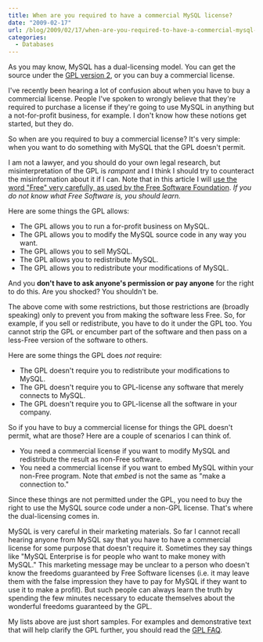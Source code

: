 ```yaml
---
title: When are you required to have a commercial MySQL license?
date: "2009-02-17"
url: /blog/2009/02/17/when-are-you-required-to-have-a-commercial-mysql-license/
categories:
  - Databases
---
```

As you may know, MySQL has a dual-licensing model. You can get the source under the [GPL version 2](http://www.gnu.org/licenses/old-licenses/gpl-2.0.html), or you can buy a commercial license.

I've recently been hearing a lot of confusion about when you have to buy a commercial license. People I've spoken to wrongly believe that they're required to purchase a license if they're going to use MySQL in anything but a not-for-profit business, for example. I don't know how these notions get started, but they do.

So when are you required to buy a commercial license? It's very simple: when you want to do something with MySQL that the GPL doesn't permit.

<!--more-->

I am not a lawyer, and you should do your own legal research, but misinterpretation of the GPL is *rampant* and I think I should try to counteract the misinformation about it if I can. Note that in this article I will [use the word "Free" very carefully, as used by the Free Software Foundation](http://www.gnu.org/philosophy/free-sw.html). *If you do not know what Free Software is, you should learn.*

Here are some things the GPL allows:

*   The GPL allows you to run a for-profit business on MySQL.
*   The GPL allows you to modify the MySQL source code in any way you want.
*   The GPL allows you to sell MySQL.
*   The GPL allows you to redistribute MySQL.
*   The GPL allows you to redistribute your modifications of MySQL.

And you **don't have to ask anyone's permission or pay anyone** for the right to do this. Are you shocked? You shouldn't be.

The above come with some restrictions, but those restrictions are (broadly speaking) only to prevent you from making the software less Free. So, for example, if you sell or redistribute, you have to do it under the GPL too. You cannot strip the GPL or encumber part of the software and then pass on a less-Free version of the software to others.

Here are some things the GPL does *not* require:

*   The GPL doesn't require you to redistribute your modifications to MySQL.
*   The GPL doesn't require you to GPL-license any software that merely connects to MySQL.
*   The GPL doesn't require you to GPL-license all the software in your company.

So if you have to buy a commercial license for things the GPL doesn't permit, what are those? Here are a couple of scenarios I can think of.

*   You need a commercial license if you want to modify MySQL and redistribute the result as non-Free software.
*   You need a commercial license if you want to embed MySQL within your non-Free program. Note that *embed* is not the same as "make a connection to."

Since these things are not permitted under the GPL, you need to buy the right to use the MySQL source code under a non-GPL license. That's where the dual-licensing comes in.

MySQL is very careful in their marketing materials. So far I cannot recall hearing anyone from MySQL say that you have to have a commercial license for some purpose that doesn't require it. Sometimes they say things like "MySQL Enterprise is for people who want to make money with MySQL." This marketing message may be unclear to a person who doesn't know the freedoms guaranteed by Free Software licenses (i.e. it may leave them with the false impression they have to pay for MySQL if they want to use it to make a profit). But such people can always learn the truth by spending the few minutes necessary to educate themselves about the wonderful freedoms guaranteed by the GPL.

My lists above are just short samples. For examples and demonstrative text that will help clarify the GPL further, you should read the [GPL FAQ](http://www.gnu.org/licenses/old-licenses/gpl-2.0-faq.html).


